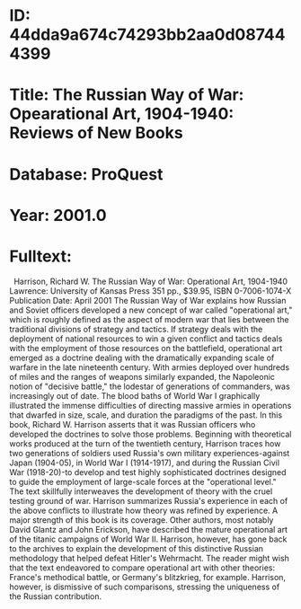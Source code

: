# ID: 44dda9a674c74293bb2aa0d087444399
# Title: The Russian Way of War: Opearational Art, 1904-1940: Reviews of New Books
# Database: ProQuest
# Year: 2001.0
# Fulltext:
  Harrison, Richard W. The Russian Way of War: Operational Art, 1904-1940 Lawrence: University of Kansas Press 351 pp., $39.95, ISBN 0-7006-1074-X Publication Date: April 2001 The Russian Way of War explains how Russian and Soviet officers developed a new concept of war called "operational art," which is roughly defined as the aspect of modern war that lies between the traditional divisions of strategy and tactics. If strategy deals with the deployment of national resources to win a given conflict and tactics deals with the employment of those resources on the battlefield, operational art emerged as a doctrine dealing with the dramatically expanding scale of warfare in the late nineteenth century. With armies deployed over hundreds of miles and the ranges of weapons similarly expanded, the Napoleonic notion of "decisive battle," the lodestar of generations of commanders, was increasingly out of date. The blood baths of World War I graphically illustrated the immense difficulties of directing massive armies in operations that dwarfed in size, scale, and duration the paradigms of the past. In this book, Richard W. Harrison asserts that it was Russian officers who developed the doctrines to solve those problems. Beginning with theoretical works produced at the turn of the twentieth century, Harrison traces how two generations of soldiers used Russia's own military experiences-against Japan (1904-05), in World War I (1914-1917), and during the Russian Civil War (1918-20)-to develop and test highly sophisticated doctrines designed to guide the employment of large-scale forces at the "operational level." The text skillfully interweaves the development of theory with the cruel testing ground of war. Harrison summarizes Russia's experience in each of the above conflicts to illustrate how theory was refined by experience. A major strength of this book is its coverage. Other authors, most notably David Glantz and John Erickson, have described the mature operational art of the titanic campaigns of World War II. Harrison, however, has gone back to the archives to explain the development of this distinctive Russian methodology that helped defeat Hitler's Wehrmacht. The reader might wish that the text endeavored to compare operational art with other theories: France's methodical battle, or Germany's blitzkrieg, for example. Harrison, however, is dismissive of such comparisons, stressing the uniqueness of the Russian contribution.